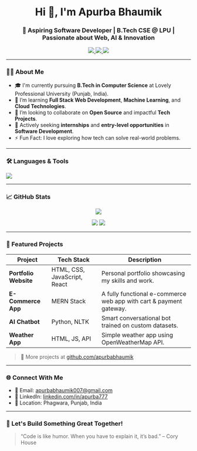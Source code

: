 <h1 align="center">Hi 👋, I'm Apurba Bhaumik</h1>
<h3 align="center">🚀 Aspiring Software Developer | B.Tech CSE @ LPU | Passionate about Web, AI & Innovation</h3>

<p align="center">
  <a href="https://www.linkedin.com/in/apurba777" target="_blank">
    <img src="https://img.shields.io/badge/LinkedIn-0077B5?style=for-the-badge&logo=linkedin&logoColor=white"/>
  </a>
  <a href="mailto:apurbabhaumik007@gmail.com">
    <img src="https://img.shields.io/badge/Gmail-D14836?style=for-the-badge&logo=gmail&logoColor=white"/>
  </a>
  <a href="https://github.com/apurbabhaumik" target="_blank">
    <img src="https://img.shields.io/github/followers/apurbabhaumik?label=Follow&style=for-the-badge"/>
  </a>
</p>

---

### 🧑‍💻 About Me

- 🎓 I'm currently pursuing **B.Tech in Computer Science** at Lovely Professional University (Punjab, India).
- 🌱 I’m learning **Full Stack Web Development**, **Machine Learning**, and **Cloud Technologies**.
- 👯 I’m looking to collaborate on **Open Source** and impactful **Tech Projects**.
- 💼 Actively seeking **internships** and **entry-level opportunities** in **Software Development**.
- ⚡ Fun Fact: I love exploring how tech can solve real-world problems.

---

### 🛠️ Languages & Tools

<p align="left">
  <img src="https://skillicons.dev/icons?i=html,css,js,react,tailwind,nodejs,express,mongodb,python,c,cpp,git,github,figma,linux" />
</p>

---

### 📈 GitHub Stats

<p align="center">
  <img src="https://github-readme-streak-stats.herokuapp.com/?user=apurbabhaumik&theme=radical&hide_border=true" />
</p>

<p align="center">
  <img src="https://github-readme-stats.vercel.app/api?username=apurbabhaumik&show_icons=true&theme=radical&hide_border=true" />
  <img src="https://github-readme-stats.vercel.app/api/top-langs/?username=apurbabhaumik&layout=compact&theme=radical&hide_border=true" />
</p>

---

### 📌 Featured Projects

| Project | Tech Stack | Description |
|--------|------------|-------------|
| **Portfolio Website** | HTML, CSS, JavaScript, React | Personal portfolio showcasing my skills and work. |
| **E-Commerce App** | MERN Stack | A fully functional e-commerce web app with cart & payment gateway. |
| **AI Chatbot** | Python, NLTK | Smart conversational bot trained on custom datasets. |
| **Weather App** | HTML, JS, API | Simple weather app using OpenWeatherMap API. |

> 🔗 More projects at [github.com/apurbabhaumik](https://github.com/apurbabhaumik)

---

### 🌐 Connect With Me

- 📧 Email: [apurbabhaumik007@gmail.com](mailto:apurbabhaumik007@gmail.com)
- 🔗 LinkedIn: [linkedin.com/in/apurba777](https://linkedin.com/in/apurba777)
- 📍 Location: Phagwara, Punjab, India

---

### 🙌 Let's Build Something Great Together!

> “Code is like humor. When you have to explain it, it’s bad.” – Cory House
